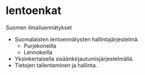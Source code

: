 # lentoenkat
Suomen ilmailuennätykset

* Suomalaisten lentoennätysten hallintajärjestelmä.
    * Purjekoneilla
    * Lennokeilla
* Yksinkertaisella sisäänkirjautumisjärjestelmällä.
* Tietojen tallentaminen ja hallinta.

